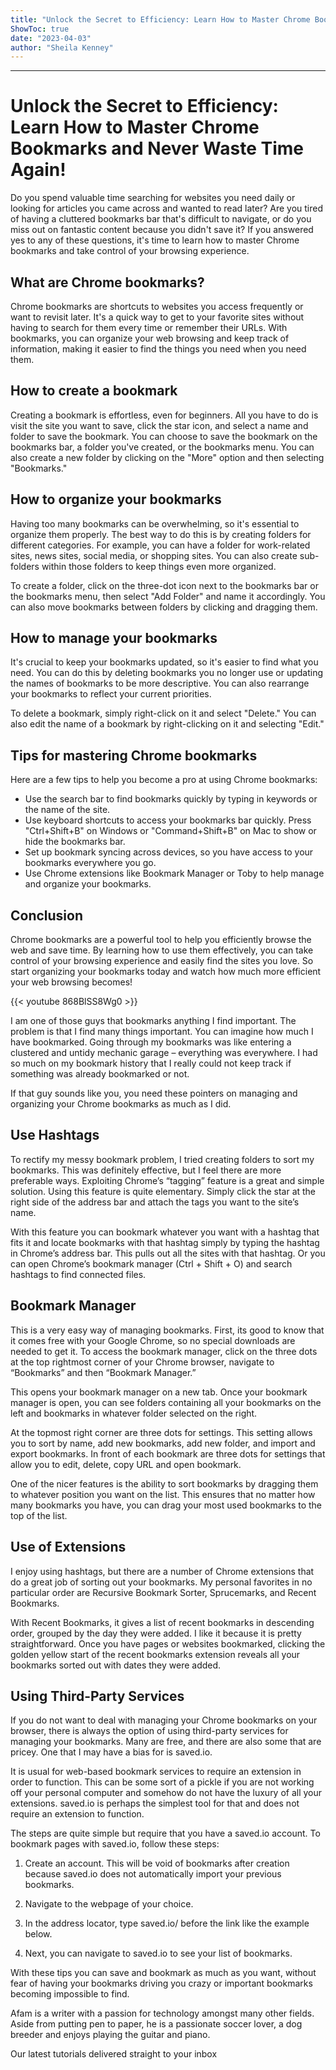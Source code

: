 ```yaml
---
title: "Unlock the Secret to Efficiency: Learn How to Master Chrome Bookmarks and Never Waste Time Again!"
ShowToc: true 
date: "2023-04-03"
author: "Sheila Kenney"
---
```

*****
# Unlock the Secret to Efficiency: Learn How to Master Chrome Bookmarks and Never Waste Time Again!

Do you spend valuable time searching for websites you need daily or looking for articles you came across and wanted to read later? Are you tired of having a cluttered bookmarks bar that's difficult to navigate, or do you miss out on fantastic content because you didn't save it? If you answered yes to any of these questions, it's time to learn how to master Chrome bookmarks and take control of your browsing experience.

## What are Chrome bookmarks?

Chrome bookmarks are shortcuts to websites you access frequently or want to revisit later. It's a quick way to get to your favorite sites without having to search for them every time or remember their URLs. With bookmarks, you can organize your web browsing and keep track of information, making it easier to find the things you need when you need them.

## How to create a bookmark

Creating a bookmark is effortless, even for beginners. All you have to do is visit the site you want to save, click the star icon, and select a name and folder to save the bookmark. You can choose to save the bookmark on the bookmarks bar, a folder you've created, or the bookmarks menu. You can also create a new folder by clicking on the "More" option and then selecting "Bookmarks."

## How to organize your bookmarks

Having too many bookmarks can be overwhelming, so it's essential to organize them properly. The best way to do this is by creating folders for different categories. For example, you can have a folder for work-related sites, news sites, social media, or shopping sites. You can also create sub-folders within those folders to keep things even more organized.

To create a folder, click on the three-dot icon next to the bookmarks bar or the bookmarks menu, then select "Add Folder" and name it accordingly. You can also move bookmarks between folders by clicking and dragging them.

## How to manage your bookmarks

It's crucial to keep your bookmarks updated, so it's easier to find what you need. You can do this by deleting bookmarks you no longer use or updating the names of bookmarks to be more descriptive. You can also rearrange your bookmarks to reflect your current priorities.

To delete a bookmark, simply right-click on it and select "Delete." You can also edit the name of a bookmark by right-clicking on it and selecting "Edit."

## Tips for mastering Chrome bookmarks

Here are a few tips to help you become a pro at using Chrome bookmarks:

- Use the search bar to find bookmarks quickly by typing in keywords or the name of the site.
- Use keyboard shortcuts to access your bookmarks bar quickly. Press "Ctrl+Shift+B" on Windows or "Command+Shift+B" on Mac to show or hide the bookmarks bar.
- Set up bookmark syncing across devices, so you have access to your bookmarks everywhere you go.
- Use Chrome extensions like Bookmark Manager or Toby to help manage and organize your bookmarks.

## Conclusion

Chrome bookmarks are a powerful tool to help you efficiently browse the web and save time. By learning how to use them effectively, you can take control of your browsing experience and easily find the sites you love. So start organizing your bookmarks today and watch how much more efficient your web browsing becomes!

{{< youtube 868BlSS8Wg0 >}} 



I am one of those guys that bookmarks anything I find important. The problem is that I find many things important. You can imagine how much I have bookmarked. Going through my bookmarks was like entering a clustered and untidy mechanic garage – everything was everywhere. I had so much on my bookmark history that I really could not keep track if something was already bookmarked or not.
 
If that guy sounds like you, you need these pointers on managing and organizing your Chrome bookmarks as much as I did.
 
## Use Hashtags
 
To rectify my messy bookmark problem, I tried creating folders to sort my bookmarks. This was definitely effective, but I feel there are more preferable ways. Exploiting Chrome’s “tagging” feature is a great and simple solution. Using this feature is quite elementary. Simply click the star at the right side of the address bar and attach the tags you want to the site’s name.
 

 
With this feature you can bookmark whatever you want with a hashtag that fits it and locate bookmarks with that hashtag simply by typing the hashtag in Chrome’s address bar. This pulls out all the sites with that hashtag. Or you can open Chrome’s bookmark manager (Ctrl + Shift + O) and search hashtags to find connected files.
 
## Bookmark Manager
 
This is a very easy way of managing bookmarks. First, its good to know that it comes free with your Google Chrome, so no special downloads are needed to get it. To access the bookmark manager, click on the three dots at the top rightmost corner of your Chrome browser, navigate to “Bookmarks” and then “Bookmark Manager.”
 
This opens your bookmark manager on a new tab. Once your bookmark manager is open, you can see folders containing all your bookmarks on the left and bookmarks in whatever folder selected on the right.
 
At the topmost right corner are three dots for settings. This setting allows you to sort by name, add new bookmarks, add new folder, and import and export bookmarks. In front of each bookmark are three dots for settings that allow you to edit, delete, copy URL and open bookmark.
 
One of the nicer features is the ability to sort bookmarks by dragging them to whatever position you want on the list. This ensures that no matter how many bookmarks you have, you can drag your most used bookmarks to the top of the list.
 
## Use of Extensions
 
I enjoy using hashtags, but there are a number of Chrome extensions that do a great job of sorting out your bookmarks. My personal favorites in no particular order are Recursive Bookmark Sorter, Sprucemarks, and Recent Bookmarks.
 
With Recent Bookmarks, it gives a list of recent bookmarks in descending order, grouped by the day they were added. I like it because it is pretty straightforward. Once you have pages or websites bookmarked, clicking the golden yellow start of the recent bookmarks extension reveals all your bookmarks sorted out with dates they were added.
 
## Using Third-Party Services
 
If you do not want to deal with managing your Chrome bookmarks on your browser, there is always the option of using third-party services for managing your bookmarks. Many are free, and there are also some that are pricey. One that I may have a bias for is saved.io.
 
It is usual for web-based bookmark services to require an extension in order to function. This can be some sort of a pickle if you are not working off your personal computer and somehow do not have the luxury of all your extensions. saved.io is perhaps the simplest tool for that and does not require an extension to function.
 
The steps are quite simple but require that you have a saved.io account. To bookmark pages with saved.io, follow these steps:
 
1. Create an account. This will be void of bookmarks after creation because saved.io does not automatically import your previous bookmarks.
 
2. Navigate to the webpage of your choice.
 
3. In the address locator, type saved.io/ before the link like the example below.
 
4. Next, you can navigate to saved.io to see your list of bookmarks.
 
With these tips you can save and bookmark as much as you want, without fear of having your bookmarks driving you crazy or important bookmarks becoming impossible to find.
 
Afam is a writer with a passion for technology amongst many other fields. Aside from putting pen to paper, he is a passionate soccer lover, a dog breeder and enjoys playing the guitar and piano.
 
Our latest tutorials delivered straight to your inbox




